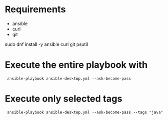 # Requirements

 - ansible
 - curl
 - git

sudo dnf install -y ansible curl git psutil


# Execute the entire playbook with

```
 ansible-playbook ansible-desktop.yml --ask-become-pass
```

# Execute only selected tags

```
 ansible-playbook ansible-desktop.yml --ask-become-pass --tags "java"
```